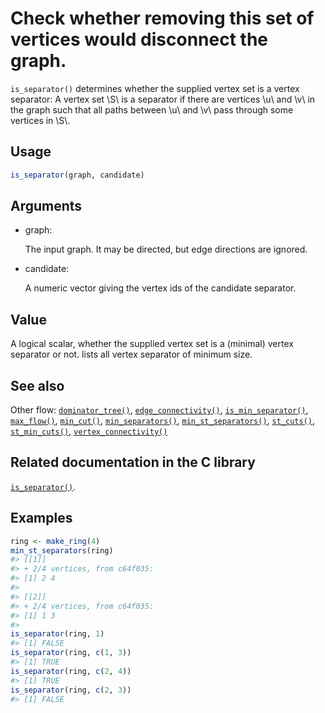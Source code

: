 # Check whether removing this set of vertices would disconnect the graph.

`is_separator()` determines whether the supplied vertex set is a vertex
separator: A vertex set \\S\\ is a separator if there are vertices \\u\\
and \\v\\ in the graph such that all paths between \\u\\ and \\v\\ pass
through some vertices in \\S\\.

## Usage

``` r
is_separator(graph, candidate)
```

## Arguments

- graph:

  The input graph. It may be directed, but edge directions are ignored.

- candidate:

  A numeric vector giving the vertex ids of the candidate separator.

## Value

A logical scalar, whether the supplied vertex set is a (minimal) vertex
separator or not. lists all vertex separator of minimum size.

## See also

Other flow:
[`dominator_tree()`](https://r.igraph.org/reference/dominator_tree.md),
[`edge_connectivity()`](https://r.igraph.org/reference/edge_connectivity.md),
[`is_min_separator()`](https://r.igraph.org/reference/is_min_separator.md),
[`max_flow()`](https://r.igraph.org/reference/max_flow.md),
[`min_cut()`](https://r.igraph.org/reference/min_cut.md),
[`min_separators()`](https://r.igraph.org/reference/min_separators.md),
[`min_st_separators()`](https://r.igraph.org/reference/min_st_separators.md),
[`st_cuts()`](https://r.igraph.org/reference/st_cuts.md),
[`st_min_cuts()`](https://r.igraph.org/reference/st_min_cuts.md),
[`vertex_connectivity()`](https://r.igraph.org/reference/vertex_connectivity.md)

## Related documentation in the C library

[`is_separator()`](https://igraph.org/c/html/latest/igraph-Separators.html#igraph_is_separator).

## Examples

``` r
ring <- make_ring(4)
min_st_separators(ring)
#> [[1]]
#> + 2/4 vertices, from c64f035:
#> [1] 2 4
#> 
#> [[2]]
#> + 2/4 vertices, from c64f035:
#> [1] 1 3
#> 
is_separator(ring, 1)
#> [1] FALSE
is_separator(ring, c(1, 3))
#> [1] TRUE
is_separator(ring, c(2, 4))
#> [1] TRUE
is_separator(ring, c(2, 3))
#> [1] FALSE
```
